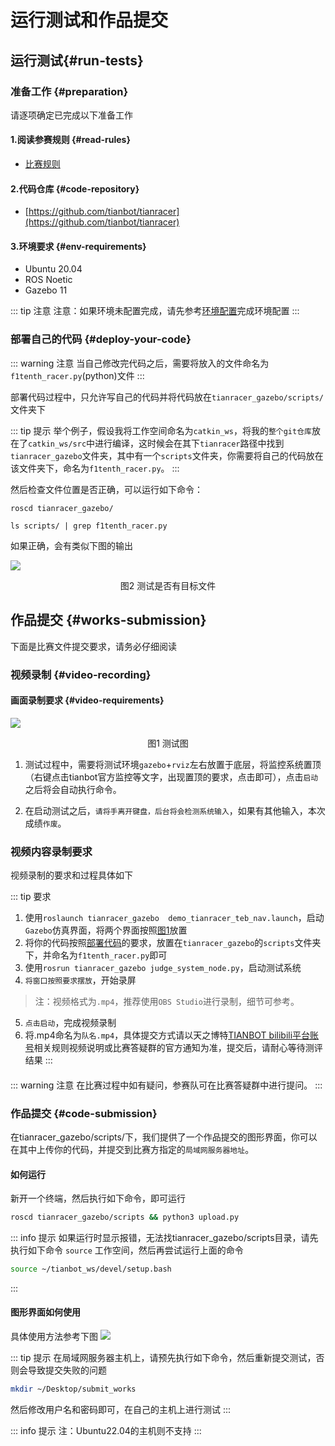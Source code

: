 # 运行测试和作品提交

## 运行测试{#run-tests}

### 准备工作 {#preparation}

请逐项确定已完成以下准备工作

#### 1.阅读参赛规则 {#read-rules}
- [比赛规则](./contest-rules.md)

#### 2.代码仓库 {#code-repository}

- [https://github.com/tianbot/tianracer](https://github.com/tianbot/tianracer)

#### 3.环境要求 {#env-requirements}

- Ubuntu 20.04
- ROS Noetic
- Gazebo 11

::: tip 注意
注意：如果环境未配置完成，请先参考[环境配置](./env-config.md)完成环境配置
:::

### 部署自己的代码 {#deploy-your-code}

::: warning 注意
当自己修改完代码之后，需要将放入的文件命名为`f1tenth_racer.py`(python)文件
:::

部署代码过程中，只允许写自己的代码并将代码放在`tianracer_gazebo/scripts/`文件夹下

::: tip 提示
举个例子，假设我将工作空间命名为`catkin_ws`，将我的`整个git仓库`放在了`catkin_ws/src`中进行编译，这时候会在其下`tianracer`路径中找到`tianracer_gazebo`文件夹，其中有一个`scripts`文件夹，你需要将自己的代码放在该文件夹下，命名为`f1tenth_racer.py`。
:::

然后检查文件位置是否正确，可以运行如下命令：

```shell
roscd tianracer_gazebo/
```

```shell
ls scripts/ | grep f1tenth_racer.py
```

如果正确，会有类似下图的输出

![](https://tianbot-pic.oss-cn-beijing.aliyuncs.com/tianbot-pic/Tianbot-Doc202310271343598.png)
<p style="text-align:center"> 图2 测试是否有目标文件 </p>

## 作品提交 {#works-submission}

下面是比赛文件提交要求，请务必仔细阅读

### 视频录制 {#video-recording}
#### 画面录制要求 {#video-requirements}

![](https://tianbot-pic.oss-cn-beijing.aliyuncs.com/tianbot-pic/Tianbot-Doc202310271339692.png)

<p style="text-align:center"> 图1 测试图 </p>

1. 测试过程中，需要将测试环境`gazebo`+`rviz`左右放置于底层，将监控系统置顶（右键点击tianbot官方监控等文字，出现置顶的要求，点击即可），点击`启动`之后将会自动执行命令。

2. 在启动测试之后，`请将手离开键盘，后台将会检测系统输入`，如果有其他输入，本次成绩`作废`。

### 视频内容录制要求

视频录制的要求和过程具体如下

::: tip 要求
1. 使用`roslaunch tianracer_gazebo  demo_tianracer_teb_nav.launch`，启动`Gazebo`仿真界面，将两个界面按照[图1](./test-and-submit#video-requirements)放置
2. 将你的代码按照[部署代码](./test-and-submit#how-to-run-code)的要求，放置在`tianracer_gazebo`的`scripts`文件夹下，并命名为`f1tenth_racer.py`即可
3. 使用`rosrun tianracer_gazebo judge_system_node.py`，启动测试系统
4. `将窗口按照要求摆放`，开始录屏

>   注：视频格式为`.mp4`，推荐使用`OBS Studio`进行录制，细节可参考。
5. `点击启动`，完成视频录制
6. 将.mp4命名为`队名.mp4`，具体提交方式请以天之博特[TIANBOT bilibili平台账号](https://space.bilibili.com/451561151)相关规则视频说明或比赛答疑群的官方通知为准，提交后，请耐心等待测评结果
:::

#### 

::: warning 注意
在比赛过程中如有疑问，参赛队可在比赛答疑群中进行提问。
:::

### 作品提交 {#code-submission}

在tianracer_gazebo/scripts/下，我们提供了一个作品提交的图形界面，你可以在其中上传你的代码，并提交到比赛方指定的`局域网服务器地址`。

#### 如何运行

新开一个终端，然后执行如下命令，即可运行

```sh
roscd tianracer_gazebo/scripts && python3 upload.py
```

::: info 提示
如果运行时显示报错，无法找tianracer_gazebo/scripts目录，请先执行如下命令 `source` 工作空间，然后再尝试运行上面的命令
```sh
source ~/tianbot_ws/devel/setup.bash
```
:::

#### 图形界面如何使用
具体使用方法参考下图
![](https://tianbot-pic.oss-cn-beijing.aliyuncs.com/tianbot-pic/Tianbot-Doc9EE01D44C8E7198501BB83642776EC62.png)

::: tip 提示
在局域网服务器主机上，请预先执行如下命令，然后重新提交测试，否则会导致提交失败的问题
```sh
mkdir ~/Desktop/submit_works
```
然后修改用户名和密码即可，在自己的主机上进行测试
:::

::: info 提示
注：Ubuntu22.04的主机则不支持
:::